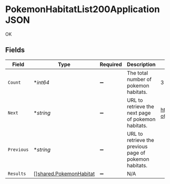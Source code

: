 # PokemonHabitatList200ApplicationJSON

OK


## Fields

| Field                                                            | Type                                                             | Required                                                         | Description                                                      | Example                                                          |
| ---------------------------------------------------------------- | ---------------------------------------------------------------- | ---------------------------------------------------------------- | ---------------------------------------------------------------- | ---------------------------------------------------------------- |
| `Count`                                                          | **int64*                                                         | :heavy_minus_sign:                                               | The total number of pokemon habitats.                            | 3                                                                |
| `Next`                                                           | **string*                                                        | :heavy_minus_sign:                                               | URL to retrieve the next page of pokemon habitats.               | https://pokeapi.co/api/v2/language/?offset=20&limit=20           |
| `Previous`                                                       | **string*                                                        | :heavy_minus_sign:                                               | URL to retrieve the previous page of pokemon habitats.           |                                                                  |
| `Results`                                                        | [][shared.PokemonHabitat](../../models/shared/pokemonhabitat.md) | :heavy_minus_sign:                                               | N/A                                                              |                                                                  |